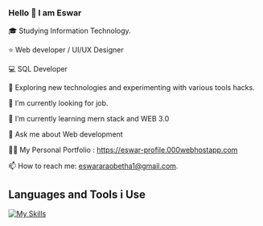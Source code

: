 ### Hello 👋 I am Eswar


🎓     Studying Information Technology.

⭐     Web developer / UI/UX Designer

💻     SQL Developer

🤔     Exploring new technologies and experimenting with various tools hacks.

💼     I’m currently looking for job.

🌱     I’m currently learning mern stack and WEB 3.0

💬     Ask me about Web development

👨‍💻     My Personal Portfolio : https://eswar-profile.000webhostapp.com

📫 How to reach me:  eswararaobetha1@gmail.com.



## Languages and Tools i Use

[![My Skills](https://skills.thijs.gg/icons?i=react,html,css,js,bootstrap,php,mysql,c,java,git,github,jquery,postgres,cs)](https://skills.thijs.gg)
